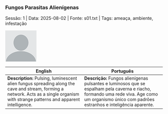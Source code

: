 ### Fungos Parasitas Alienígenas

Sessão: 1 | Data: 2025-08-02 | Fonte: s01.txt | Tags: ameaça, ambiente, infestação

![Fungos Parasitas Alienígenas](docs/dm/-/monsters/blank.png)

| English | Português |
|---------|-----------|
| **Description:** Pulsing, luminescent alien fungus spreading along the cave and stream, forming a network. Acts as a single organism with strange patterns and apparent intelligence. | **Descrição:** Fungos alienígenas pulsantes e luminosos que se espalham pela caverna e riacho, formando uma rede viva. Age como um organismo único com padrões estranhos e inteligência aparente. |


















